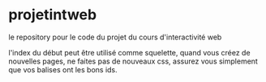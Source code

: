 # projetintweb
le repository pour le code du projet du cours d'interactivité web

l'index du début peut être utilisé comme squelette, quand vous créez de nouvelles pages, ne faites pas de nouveaux css, assurez vous simplement que vos balises ont les bons ids.
